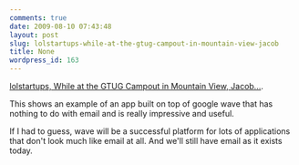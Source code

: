 ```yaml
---
comments: true
date: 2009-08-10 07:43:48
layout: post
slug: lolstartups-while-at-the-gtug-campout-in-mountain-view-jacob
title: None
wordpress_id: 163
---
```


[lolstartups, While at the GTUG Campout in Mountain View, Jacob...](http://lolstartups.com/post/159322545/while-at-the-gtug-campout-in-mountain-view-jacob).

This shows an example of an app built on top of google wave that has nothing to do with email and is really impressive and useful.

If I had to guess, wave will be a successful platform for lots of applications that don't look much like email at all. And we'll still have email as it exists today.
